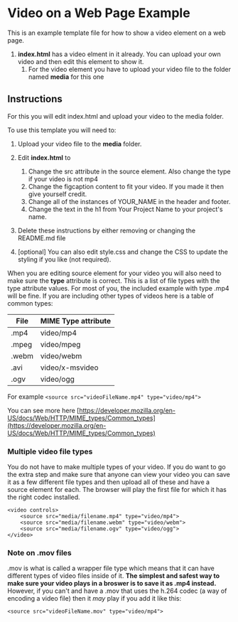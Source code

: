 # Video on a Web Page Example
This is an example template file for how to show a video element on a web page.

1. **index.html** has a video elment in it already. You can upload your own video and then edit this element to show it.
    1. For the video element you have to upload your video file to the folder named __media__ for this one

## Instructions

For this you will edit index.html and upload your video to the media folder.

To use this template you will need to:

1. Upload your video file to the __media__ folder.
2. Edit __index.html__ to
   
	1. Change the src attribute in the source element. Also change the type if your video is not mp4
	2. Change the figcaption content to fit your video. If you made it then give yourself credit.
	3. Change all of the instances of YOUR_NAME in the header and footer.
	4. Change the text in the h1 from Your Project Name to your project's name.

7. Delete these instructions by either removing or changing the README.md file
8. [optional] You can also edit style.css and change the CSS to update the styling if you like (not required).
	
When you are editing source element for your video you will also need to make sure the **type** attribute is correct. This is a list of file types with the type attribute values. For most of you, the included example with type .mp4 will be fine. If you are including other types of videos here is a table of common types:
	

| File    | MIME Type attribute    |
|---------|------------|
| .mp4  | video/mp4   |
| .mpeg  | video/mpeg  |
| .webm  | video/webm  |
| .avi  | video/x-msvideo |
| .ogv  | video/ogg      |

For example
`<source src="videoFileName.mp4" type="video/mp4">`

You can see more here [https://developer.mozilla.org/en-US/docs/Web/HTTP/MIME_types/Common_types](https://developer.mozilla.org/en-US/docs/Web/HTTP/MIME_types/Common_types)

### Multiple video file types

You do not have to make multiple types of your video. If you do want to go the extra step and make sure that anyone can view your video you can save it as a few different file types and then upload all of these and have a source element for each. The browser will play the first file for which it has the right codec installed.

```
<video controls>
    <source src="media/filename.mp4" type="video/mp4">
    <source src="media/filename.webm" type="video/webm">
    <source src="media/filename.ogv" type="video/ogg">
</video>
```

### Note on .mov files
.mov is what is called a wrapper file type which means that it can have different types of video files inside of it. **The simplest and safest way to make sure your video plays in a broswer is to save it as .mp4 instead.** However, if you can't and have a .mov that uses the h.264 codec (a way of encoding a video file) then it _may_ play if you add it like this:

`<source src="videoFileName.mov" type="video/mp4">`

